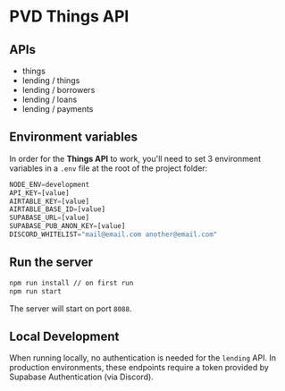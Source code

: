 # PVD Things API

## APIs
- things
- lending / things
- lending / borrowers
- lending / loans
- lending / payments

## Environment variables
In order for the **Things API** to work, you'll need to set 3 environment variables in a `.env` file at the root of the project folder:
```js
NODE_ENV=development
API_KEY=[value]
AIRTABLE_KEY=[value]
AIRTABLE_BASE_ID=[value]
SUPABASE_URL=[value]
SUPABASE_PUB_ANON_KEY=[value]
DISCORD_WHITELIST="mail@email.com another@email.com"
```

## Run the server
```bash
npm run install // on first run
npm run start
```
The server will start on port `8088`.

## Local Development
When running locally, no authentication is needed for the `lending` API. In production environments, these endpoints require a token provided by Supabase Authentication (via Discord).
